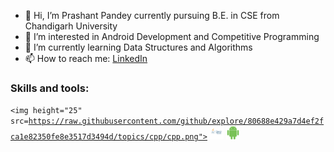 - 👋 Hi, I’m Prashant Pandey currently pursuing B.E. in CSE from Chandigarh University
- 👀 I’m interested in Android Development and Competitive Programming
- 🌱 I’m currently learning Data Structures and Algorithms
- 📫 How to reach me: [LinkedIn](https://www.linkedin.com/in/prashant-pandey-004ba41b2/)

### **Skills and tools:**
<code><img height="25" src=https://raw.githubusercontent.com/github/explore/80688e429a7d4ef2fca1e82350fe8e3517d3494d/topics/cpp/cpp.png"></code>
<code><img height="22" src="https://raw.githubusercontent.com/github/explore/80688e429a7d4ef2fca1e82350fe8e3517d3494d/topics/java/java.png"></code>
<code><img height="22" src="https://raw.githubusercontent.com/github/explore/80688e429a7d4ef2fca1e82350fe8e3517d3494d/topics/android/android.png"></code>
  


<!---
prashantkpandey/prashantkpandey is a ✨ special ✨ repository because its `README.md` (this file) appears on your GitHub profile.
You can click the Preview link to take a look at your changes.
--->
